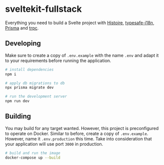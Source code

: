 # sveltekit-fullstack

Everything you need to build a Svelte project with [Histoire](https://histoire.dev/), [typesafe-i18n](https://github.com/ivanhofer/typesafe-i18n), [Prisma](https://prisma.io/) and [trpc](https://trpc.io/).

## Developing

Make sure to create a copy of `.env.example` with the name `.env` and adapt it to your requirements before running the application.

```bash
# install dependencies
npm i

# apply db migrations to db
npx prisma migrate dev

# run the development server
npm run dev
```

## Building

You may build for any target wanted. However, this project is preconfigured to operate on Docker. Similar to before, create a copy of `.env.example`. However, name it `.env.production` this time. Take into consideration that your application will use port `3000` in production.

```bash
# build and run the image
docker-compose up --build
```
